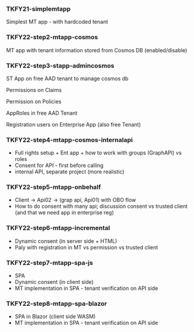 ### TKFY21-simplemtapp

Simplest MT app - with hardcoded tenant

### TKFY22-step2-mtapp-cosmos

MT app with tenant information stored from Cosmos DB (enabled/disable) 

### TKFY22-step3-stapp-admincosmos 

ST App on free AAD tenant to manage cosmos db

Permissions on Claims

Permission on Policies

AppRoles in free AAD Tenant

Registration users on Enterprise App (also free Tenant)

### TKFY22-step4-mtapp-cosmos-internalapi 

- Full rights setup + Ent app + how to work with groups (GraphAPI) vs roles
- Consent for API - first before calling
- internal API, separate project (more realistic)


### TKFY22-step5-mtapp-onbehalf 

* Client -> Api02 -> (grap api, Api01) with OBO flow
* How to do consent with many api; discussion consent vs trusted client (and that we need app in enterprise reg)

### TKFY22-step6-mtapp-incremental 

* Dynamic consent (in server side + HTML)
* Paly with registration in MT vs permission vs trusted client

### TKFY22-step7-mtapp-spa-js 

* SPA
* Dynamic consent (in client side)
* MT implementation in SPA - tenant verification on API side

### TKFY22-step8-mtapp-spa-blazor 

* SPA in Blazor (client side WASM)
* MT implementation in SPA - tenant verification on API side
